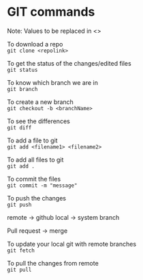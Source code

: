 # GIT commands

Note: Values to be replaced in <>

To download a repo <br>
`git clone <repolink>`

To get the status of the changes/edited files <br>
`git status`

To know which branch we are in <br>
`git branch`

To create a new branch <br>
`git checkout -b <branchName>`

To see the differences <br>
`git diff`

To add a file to git <br>
`git add <filename1> <filename2>`

To add all files to git <br>
`git add .`

To commit the files <br>
`git commit -m "message"`

To push the changes <br>
`git push`

remote -> github
local -> system branch

Pull request -> merge

To update your local git with remote branches <br>
`git fetch`

To pull the changes from remote <br>
`git pull`
